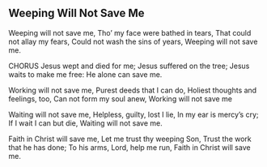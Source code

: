 ## Weeping Will Not Save Me

Weeping will not save me, Tho’ my face were bathed in tears,
That could not allay my fears, Could not wash the sins of years,
Weeping will not save me. 

CHORUS
Jesus wept and died for me; Jesus suffered on the tree;
Jesus waits to make me free: He alone can save me. 

Working will not save me, Purest deeds that I can do,
Holiest thoughts and feelings, too, Can not form my soul anew,
Working will not save me 

Waiting will not save me, Helpless, guilty, lost I lie,
In my ear is mercy’s cry; If I wait I can but die,
Waiting will not save me. 

Faith in Christ will save me, Let me trust thy weeping Son,
Trust the work that he has done; To his arms, Lord, help me run,
Faith in Christ will save me.